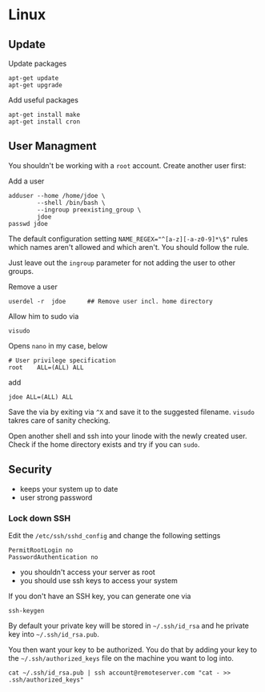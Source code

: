 # Linux #

## Update ##

Update packages

	apt-get update
	apt-get upgrade

Add useful packages

	apt-get install make
	apt-get install cron
	
## User Managment ##

You shouldn't be working with a `root` account. Create another user first:

Add a user

	adduser --home /home/jdoe \
	        --shell /bin/bash \
	        --ingroup preexisting_group \
			jdoe
	passwd jdoe
	
The default configuration setting `NAME_REGEX="^[a-z][-a-z0-9]*\$"` rules which names aren't allowed and which aren't. You should follow the rule.

Just leave out the `ingroup` parameter for not adding the user to other groups.
		
Remove a user
	
	userdel -r  jdoe      ## Remove user incl. home directory

Allow him to sudo via

	visudo
	
Opens `nano` in my case, below

	# User privilege specification
	root    ALL=(ALL) ALL
	
add

	jdoe ALL=(ALL) ALL

Save the via by exiting via `^X` and save it to the suggested filename. `visudo` takres care of sanity checking.

Open another shell and ssh into your linode with the newly created user. Check if the home directory exists and try if you can `sudo`.

## Security ##

- keeps your system up to date
- user strong password

### Lock down SSH ###

Edit the `/etc/ssh/sshd_config` and change the following settings

	PermitRootLogin no
	PasswordAuthentication no

- you shouldn't access your server as root
- you should use ssh keys to access your system

If you don't have an SSH key, you can generate one via

	ssh-keygen
	
By default your private key will be stored in `~/.ssh/id_rsa` and he private key into `~/.ssh/id_rsa.pub`.

You then want your key to be authorized. You do that by adding your key to the `~/.ssh/authorized_keys` file on the machine you want to log into.

	cat ~/.ssh/id_rsa.pub | ssh account@remoteserver.com "cat - >> .ssh/authorized_keys"
